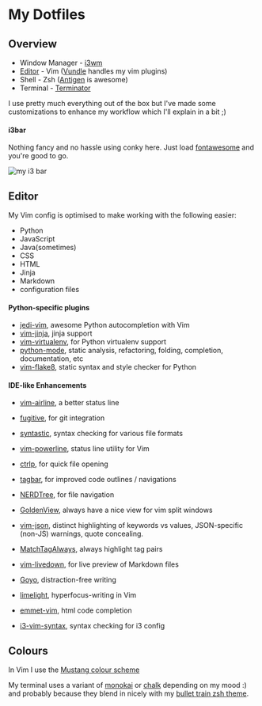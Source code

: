 My Dotfiles
===========

Overview
--------

* Window Manager - [i3wm](http://i3wm.org/)
* [Editor](#editor) - Vim ([Vundle](https://github.com/gmarik/Vundle.vim) handles my vim plugins)
* Shell - Zsh ([Antigen](https://github.com/zsh-users/antigen) is awesome)
* Terminal - [Terminator](http://en.wikipedia.org/wiki/Gnome_Terminator)

I use pretty much everything out of the box but I've made some customizations to enhance my workflow
which I'll explain in a bit ;)

#### i3bar

Nothing fancy and no hassle using conky here. Just load [fontawesome](http://fortawesome.github.io/Font-Awesome/) and you're good to go.

![my i3 bar](https://lh3.googleusercontent.com/-0edPkKmRY14/VCiom6ox_9I/AAAAAAAAGWM/wxlxBddAtNM/w1013-h15-no/my_i3bar.png "my i3 bar")

Editor
------

My Vim config is optimised to make working with the following easier:
- Python
- JavaScript
- Java(sometimes)
- CSS
- HTML
- Jinja
- Markdown
- configuration files


#### Python-specific plugins

- [jedi-vim][], awesome Python autocompletion with Vim
- [vim-jinja][], jinja support
- [vim-virtualenv][], for Python virtualenv support
- [python-mode][], static analysis, refactoring, folding, completion, documentation, etc
- [vim-flake8][], static syntax and style checker for Python


#### IDE-like Enhancements

- [vim-airline][], a better status line
- [fugitive][], for git integration
- [syntastic][], syntax checking for various file formats
- [vim-powerline][], status line utility for Vim
- [ctrlp][], for quick file opening
- [tagbar][], for improved code outlines / navigations
- [NERDTree][], for file navigation
- [GoldenView][], always have a nice view for vim split windows
- [vim-json][], distinct highlighting of keywords vs values, JSON-specific (non-JS) warnings, quote concealing.
- [MatchTagAlways][], always highlight tag pairs
- [vim-livedown][], for live preview of Markdown files
- [Goyo][], distraction-free writing
- [limelight][], hyperfocus-writing in Vim
- [emmet-vim][], html code completion
- [i3-vim-syntax][], syntax checking for i3 config


  [NERDTree]: https://github.com/scrooloose/nerdtree
  [numbers]: https://github.com/myusuf3/numbers.vim.git
  [ctrlp]: https://github.com/kien/ctrlp.vim.git
  [fugitive]: http://github.com/tpope/vim-fugitive.git
  [Goyo]: https://github.com/junegunn/goyo.vim
  [vimmarkdown]: https://github.com/tpope/vim-markdown
  [vim-livedown]: https://github.com/shime/vim-livedown
  [GoldenView]: https://github.com/zhaocai/GoldenView 
  [syntastic]: https://github.com/scrooloose/syntastic
  [jedi-vim]: https://github.com/davidhalter/jedi-vimx
  [MatchTagAlways]: https://github.com/Valloric/MatchTagAlways
  [vim-json]: https://github.com/elzr/vim-json
  [vim-jinja]: https://github.com/mitsuhiko/vim-jinja
  [vim-virtualenv]: https://github.com/jmcantrell/vim-virtualenv
  [python-mode]: https://github.com/klen/python-modei
  [vim-flake8]: https://github.com/nvie/vim-flake8
  [vim-airline]: https://github.com/bling/vim-airline
  [emmet-vim]: https://github.com/mattn/emmet-vim
  [i3-vim-syntax]: https://github.com/PotatoesMaster/i3-vim-syntax
  [limelight]: https://github.com/junegunn/limelight.vim
  [tagbar]: https://github.com/majutsushi/tagbar
  [vim-powerline]: https://github.com/Lokaltog/vim-powerline

Colours
-------

In Vim I use the [Mustang colour scheme][mustang]

My terminal uses a variant of [monokai][monokai] or [chalk][] depending on my 
mood :) and probably because they blend in nicely with my
[bullet train zsh theme][bt].

[bt]: https://github.com/caiogondim/bullet-train-oh-my-zsh-theme
[chalk]: https://github.com/mbadolato/iTerm2-Color-Schemes/blob/master/terminator/Chalk.config
[mustang]: http://hcalves.deviantart.com/art/Mustang-Vim-Colorscheme-98974484
[monokai]: https://github.com/mbadolato/iTerm2-Color-Schemes/blob/master/terminator/DimmedMonokai.config
